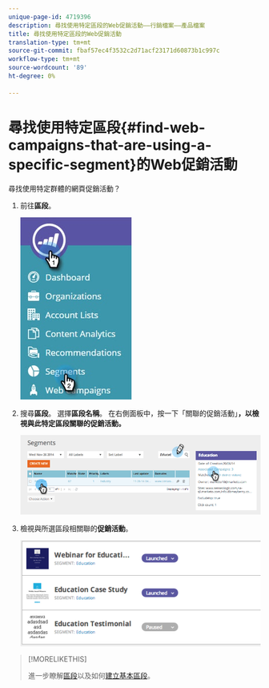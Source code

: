 ```yaml
---
unique-page-id: 4719396
description: 尋找使用特定區段的Web促銷活動——行銷檔案——產品檔案
title: 尋找使用特定區段的Web促銷活動
translation-type: tm+mt
source-git-commit: fbaf57ec4f3532c2d71acf23171d60873b1c997c
workflow-type: tm+mt
source-wordcount: '89'
ht-degree: 0%

---
```



# 尋找使用特定區段{#find-web-campaigns-that-are-using-a-specific-segment}的Web促銷活動

尋找使用特定群體的網頁促銷活動？

1. 前往&#x200B;**區段**。

   ![](assets/new-dropdown-segments-hand-1.jpg)

1. 搜尋&#x200B;**區段**。 選擇&#x200B;**區段名稱**。 在右側面板中，按一下「關聯的促銷活動」**，以檢視與此特定區段關聯的促銷活動。**

   ![](assets/image2014-11-26-14-21-59.png)

1. 檢視與所選區段相關聯的&#x200B;**促銷活動**。

   ![](assets/image2014-11-26-14-3a25-3a30.png)

>[!MORELIKETHIS]
>
>進一步瞭解[區段](/help/marketo/product-docs/web-personalization/using-web-segments/web-segments.md)以及如何[建立基本區段](/help/marketo/product-docs/web-personalization/using-web-segments/create-a-basic-web-segment.md)。
